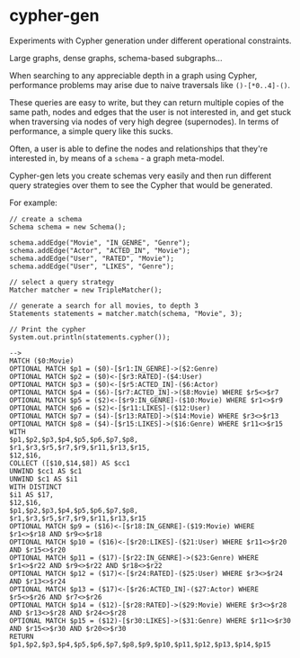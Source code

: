 # cypher-gen
Experiments with Cypher generation under different operational constraints.

Large graphs, dense graphs, schema-based subgraphs...

When searching to any appreciable depth in a graph using Cypher, performance problems may arise due to naive traversals like `()-[*0..4]-()`.

These queries are easy to write, but they can return multiple copies of the same path, nodes and edges that the user is not interested in, and get stuck when traversing via nodes of very high degree (supernodes). In terms of performance, a simple query like this sucks.

Often, a user is able to define the nodes and relationships that they're interested in, by means of a `schema` - a graph meta-model.

Cypher-gen lets you create schemas very easily and then run different query strategies over them to see the Cypher that would be generated.

For example:

    // create a schema
    Schema schema = new Schema();
    
    schema.addEdge("Movie", "IN_GENRE", "Genre");
    schema.addEdge("Actor", "ACTED_IN", "Movie");
    schema.addEdge("User", "RATED", "Movie");
    schema.addEdge("User", "LIKES", "Genre");
    
    // select a query strategy
    Matcher matcher = new TripleMatcher();
    
    // generate a search for all movies, to depth 3
    Statements statements = matcher.match(schema, "Movie", 3);

    // Print the cypher
    System.out.println(statements.cypher());
    
    -->
    MATCH ($0:Movie)
    OPTIONAL MATCH $p1 = ($0)-[$r1:IN_GENRE]->($2:Genre)
    OPTIONAL MATCH $p2 = ($0)<-[$r3:RATED]-($4:User)
    OPTIONAL MATCH $p3 = ($0)<-[$r5:ACTED_IN]-($6:Actor)
    OPTIONAL MATCH $p4 = ($6)-[$r7:ACTED_IN]->($8:Movie) WHERE $r5<>$r7
    OPTIONAL MATCH $p5 = ($2)<-[$r9:IN_GENRE]-($10:Movie) WHERE $r1<>$r9
    OPTIONAL MATCH $p6 = ($2)<-[$r11:LIKES]-($12:User)
    OPTIONAL MATCH $p7 = ($4)-[$r13:RATED]->($14:Movie) WHERE $r3<>$r13
    OPTIONAL MATCH $p8 = ($4)-[$r15:LIKES]->($16:Genre) WHERE $r11<>$r15
    WITH
    $p1,$p2,$p3,$p4,$p5,$p6,$p7,$p8,
    $r1,$r3,$r5,$r7,$r9,$r11,$r13,$r15,
    $12,$16,
    COLLECT ([$10,$14,$8]) AS $cc1
    UNWIND $cc1 AS $c1
    UNWIND $c1 AS $i1
    WITH DISTINCT
    $i1 AS $17,
    $12,$16,
    $p1,$p2,$p3,$p4,$p5,$p6,$p7,$p8,
    $r1,$r3,$r5,$r7,$r9,$r11,$r13,$r15
    OPTIONAL MATCH $p9 = ($16)<-[$r18:IN_GENRE]-($19:Movie) WHERE $r1<>$r18 AND $r9<>$r18
    OPTIONAL MATCH $p10 = ($16)<-[$r20:LIKES]-($21:User) WHERE $r11<>$r20 AND $r15<>$r20
    OPTIONAL MATCH $p11 = ($17)-[$r22:IN_GENRE]->($23:Genre) WHERE $r1<>$r22 AND $r9<>$r22 AND $r18<>$r22
    OPTIONAL MATCH $p12 = ($17)<-[$r24:RATED]-($25:User) WHERE $r3<>$r24 AND $r13<>$r24
    OPTIONAL MATCH $p13 = ($17)<-[$r26:ACTED_IN]-($27:Actor) WHERE $r5<>$r26 AND $r7<>$r26
    OPTIONAL MATCH $p14 = ($12)-[$r28:RATED]->($29:Movie) WHERE $r3<>$r28 AND $r13<>$r28 AND $r24<>$r28
    OPTIONAL MATCH $p15 = ($12)-[$r30:LIKES]->($31:Genre) WHERE $r11<>$r30 AND $r15<>$r30 AND $r20<>$r30
    RETURN $p1,$p2,$p3,$p4,$p5,$p6,$p7,$p8,$p9,$p10,$p11,$p12,$p13,$p14,$p15



